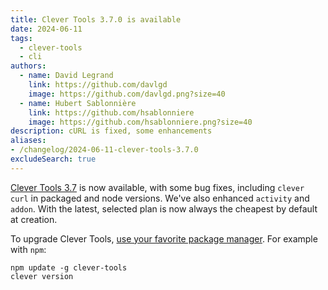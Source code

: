```yaml
---
title: Clever Tools 3.7.0 is available
date: 2024-06-11
tags:
  - clever-tools
  - cli
authors:
  - name: David Legrand
    link: https://github.com/davlgd
    image: https://github.com/davlgd.png?size=40
  - name: Hubert Sablonnière
    link: https://github.com/hsablonniere
    image: https://github.com/hsablonniere.png?size=40
description: cURL is fixed, some enhancements
aliases:
- /changelog/2024-06-11-clever-tools-3.7.0
excludeSearch: true
---
```


[Clever Tools 3.7](https://github.com/CleverCloud/clever-tools/releases/tag/3.7.0) is now available, with some bug fixes, including `clever curl` in packaged and node versions. We've also enhanced `activity` and `addon`. With the latest, selected plan is now always the cheapest by default at creation.

To upgrade Clever Tools, [use your favorite package manager](https://github.com/CleverCloud/clever-tools/blob/master/docs/setup-systems.md#how-to-install-clever-tools). For example with `npm`:

```
npm update -g clever-tools
clever version
```
